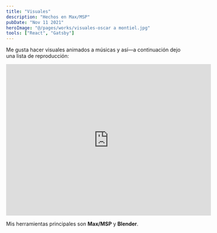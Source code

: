 ```yaml
---
title: "Visuales"
description: "Hechos en Max/MSP"
pubDate: "Nov 11 2021"
heroImage: "@/pages/works/visuales-oscar a montiel.jpg"
tools: ["React", "Gatsby"]
---
```


Me gusta hacer visuales animados a músicas y así—a continuación dejo una lista de reproducción:

<iframe width="560" height="415" src="https://www.youtube.com/embed/videoseries?si=4wRfh3hPg-fNMNlj&amp;list=PLNgUiXAsdpaVbq6BO8H0ZVS20h0A_o_2F" title="YouTube video player" frameborder="0" allow="accelerometer; autoplay; clipboard-write; encrypted-media; gyroscope; picture-in-picture; web-share" allowfullscreen></iframe>

Mis herramientas principales son **Max/MSP** y **Blender**.
